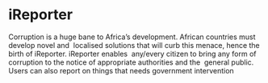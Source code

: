 # iReporter

Corruption is a huge bane to Africa’s development. African countries must develop novel and 
localised solutions that will curb this menace, hence the birth of iReporter. iReporter enables 
any/every citizen to bring any form of corruption to the notice of appropriate authorities and the 
general public. Users can also report on things that needs government intervention 